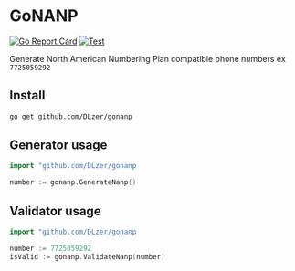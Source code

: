 # GoNANP
[![Go Report Card](https://goreportcard.com/badge/github.com/DLzer/gonanp)](https://goreportcard.com/report/github.com/DLzer/gonanp)
[![Test](https://github.com/DLzer/gonanp/actions/workflows/test.yml/badge.svg)](https://github.com/DLzer/gonanp/actions/workflows/test.yml)

Generate North American Numbering Plan compatible phone numbers ex `7725059292`

## Install
```bash
go get github.com/DLzer/gonanp
```

## Generator usage
```go
import "github.com/DLzer/gonanp

number := gonanp.GenerateNanp()
```

## Validator usage
```go
import "github.com/DLzer/gonanp

number := 7725059292
isValid := gonanp.ValidateNanp(number)
```